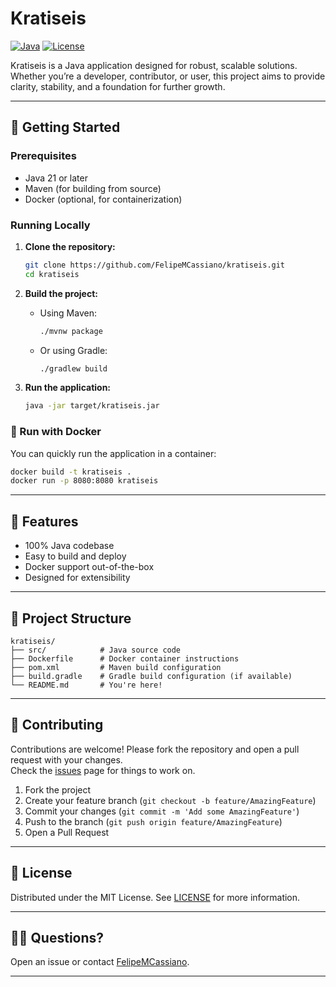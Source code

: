 # Kratiseis

[![Java](https://img.shields.io/badge/language-Java-blue?logo=java)](https://www.java.com/)
[![License](https://img.shields.io/github/license/FelipeMCassiano/kratiseis)](LICENSE)

Kratiseis is a Java application designed for robust, scalable solutions.  
Whether you’re a developer, contributor, or user, this project aims to provide clarity, stability, and a foundation for further growth.

---

## 🚀 Getting Started

### Prerequisites

- Java 21 or later
- Maven (for building from source)
- Docker (optional, for containerization)

### Running Locally

1. **Clone the repository:**
   ```bash
   git clone https://github.com/FelipeMCassiano/kratiseis.git
   cd kratiseis
   ```

2. **Build the project:**
   - Using Maven:
     ```bash
     ./mvnw package
     ```
   - Or using Gradle:
     ```bash
     ./gradlew build
     ```

3. **Run the application:**
   ```bash
   java -jar target/kratiseis.jar
   ```

### 🐳 Run with Docker

You can quickly run the application in a container:

```bash
docker build -t kratiseis .
docker run -p 8080:8080 kratiseis
```

---

## 📝 Features

- 100% Java codebase
- Easy to build and deploy
- Docker support out-of-the-box
- Designed for extensibility

---

## 📁 Project Structure

```
kratiseis/
├── src/            # Java source code
├── Dockerfile      # Docker container instructions
├── pom.xml         # Maven build configuration
├── build.gradle    # Gradle build configuration (if available)
└── README.md       # You're here!
```

---

## 🤝 Contributing

Contributions are welcome! Please fork the repository and open a pull request with your changes.  
Check the [issues](https://github.com/FelipeMCassiano/kratiseis/issues) page for things to work on.

1. Fork the project
2. Create your feature branch (`git checkout -b feature/AmazingFeature`)
3. Commit your changes (`git commit -m 'Add some AmazingFeature'`)
4. Push to the branch (`git push origin feature/AmazingFeature`)
5. Open a Pull Request

---

## 📜 License

Distributed under the MIT License. See [LICENSE](LICENSE) for more information.

---

## 🙋‍♂️ Questions?

Open an issue or contact [FelipeMCassiano](https://github.com/FelipeMCassiano).

---
